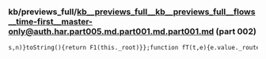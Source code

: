### kb/previews_full/kb__previews_full__kb__previews_full__flows__time-first__master-only@auth.har.part005.md.part001.md.part001.md (part 002)

```md
s,n)}toString(){return F1(this._root)}};function fT(t,e){e.value._routerState=t,e.children.forEach(n=>fT(t,n))}function 
```

```

